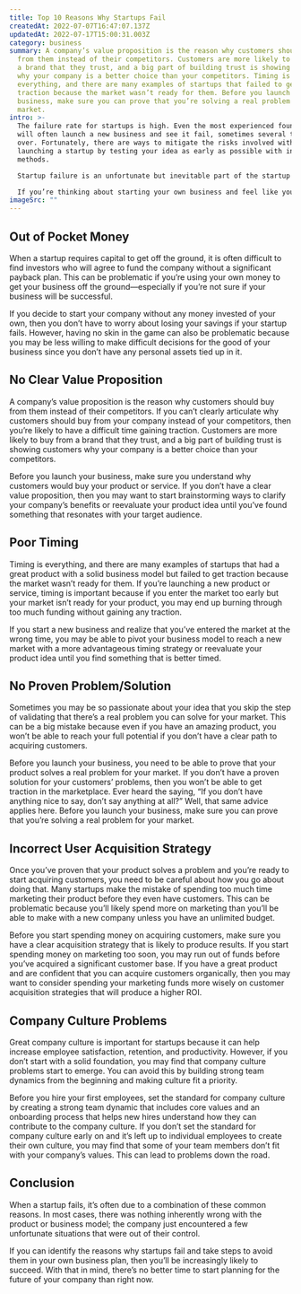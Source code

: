 ```yaml
---
title: Top 10 Reasons Why Startups Fail
createdAt: 2022-07-07T16:47:07.137Z
updatedAt: 2022-07-17T15:00:31.003Z
category: business
summary: A company’s value proposition is the reason why customers should buy
  from them instead of their competitors. Customers are more likely to buy from
  a brand that they trust, and a big part of building trust is showing customers
  why your company is a better choice than your competitors. Timing is
  everything, and there are many examples of startups that failed to get
  traction because the market wasn’t ready for them. Before you launch your
  business, make sure you can prove that you’re solving a real problem for your
  market.
intro: >-
  The failure rate for startups is high. Even the most experienced founders
  will often launch a new business and see it fail, sometimes several times
  over. Fortunately, there are ways to mitigate the risks involved with
  launching a startup by testing your idea as early as possible with inexpensive
  methods. 

  Startup failure is an unfortunate but inevitable part of the startup process. Even if you have great ideas and the best team possible, not every company is going to succeed. In fact, according to research from Harvard Business School, about two-thirds of all startups fail within the first five years. However, that doesn’t mean that launching a startup is a risky venture that you should avoid at all costs.

  If you’re thinking about starting your own business and feel like your idea could be a profitable business venture in the long-term, read on to discover some common reasons why startups fail so that you can take measures to avoid those pitfalls in your business plan before it’s too late.
imageSrc: ""
---
```


## Out of Pocket Money

When a startup requires capital to get off the ground, it is often difficult to find investors who will agree to fund the company without a significant payback plan. This can be problematic if you’re using your own money to get your business off the ground—especially if you’re not sure if your business will be successful.

If you decide to start your company without any money invested of your own, then you don’t have to worry about losing your savings if your startup fails. However, having no skin in the game can also be problematic because you may be less willing to make difficult decisions for the good of your business since you don’t have any personal assets tied up in it.

## No Clear Value Proposition

A company’s value proposition is the reason why customers should buy from them instead of their competitors. If you can’t clearly articulate why customers should buy from your company instead of your competitors, then you’re likely to have a difficult time gaining traction. Customers are more likely to buy from a brand that they trust, and a big part of building trust is showing customers why your company is a better choice than your competitors.

Before you launch your business, make sure you understand why customers would buy your product or service. If you don’t have a clear value proposition, then you may want to start brainstorming ways to clarify your company’s benefits or reevaluate your product idea until you’ve found something that resonates with your target audience.

## Poor Timing

Timing is everything, and there are many examples of startups that had a great product with a solid business model but failed to get traction because the market wasn’t ready for them. If you’re launching a new product or service, timing is important because if you enter the market too early but your market isn’t ready for your product, you may end up burning through too much funding without gaining any traction.

If you start a new business and realize that you’ve entered the market at the wrong time, you may be able to pivot your business model to reach a new market with a more advantageous timing strategy or reevaluate your product idea until you find something that is better timed.

## No Proven Problem/Solution

Sometimes you may be so passionate about your idea that you skip the step of validating that there’s a real problem you can solve for your market. This can be a big mistake because even if you have an amazing product, you won’t be able to reach your full potential if you don’t have a clear path to acquiring customers.

Before you launch your business, you need to be able to prove that your product solves a real problem for your market. If you don’t have a proven solution for your customers’ problems, then you won’t be able to get traction in the marketplace.
Ever heard the saying, “If you don’t have anything nice to say, don’t say anything at all?” Well, that same advice applies here. Before you launch your business, make sure you can prove that you’re solving a real problem for your market.

## Incorrect User Acquisition Strategy

Once you’ve proven that your product solves a problem and you’re ready to start acquiring customers, you need to be careful about how you go about doing that. Many startups make the mistake of spending too much time marketing their product before they even have customers. This can be problematic because you’ll likely spend more on marketing than you’ll be able to make with a new company unless you have an unlimited budget.

Before you start spending money on acquiring customers, make sure you have a clear acquisition strategy that is likely to produce results. If you start spending money on marketing too soon, you may run out of funds before you’ve acquired a significant customer base.
If you have a great product and are confident that you can acquire customers organically, then you may want to consider spending your marketing funds more wisely on customer acquisition strategies that will produce a higher ROI.

## Company Culture Problems

Great company culture is important for startups because it can help increase employee satisfaction, retention, and productivity. However, if you don’t start with a solid foundation, you may find that company culture problems start to emerge. You can avoid this by building strong team dynamics from the beginning and making culture fit a priority.

Before you hire your first employees, set the standard for company culture by creating a strong team dynamic that includes core values and an onboarding process that helps new hires understand how they can contribute to the company culture. If you don’t set the standard for company culture early on and it’s left up to individual employees to create their own culture, you may find that some of your team members don’t fit with your company’s values. This can lead to problems down the road.

## Conclusion

When a startup fails, it’s often due to a combination of these common reasons. In most cases, there was nothing inherently wrong with the product or business model; the company just encountered a few unfortunate situations that were out of their control.

If you can identify the reasons why startups fail and take steps to avoid them in your own business plan, then you’ll be increasingly likely to succeed. With that in mind, there’s no better time to start planning for the future of your company than right now.
